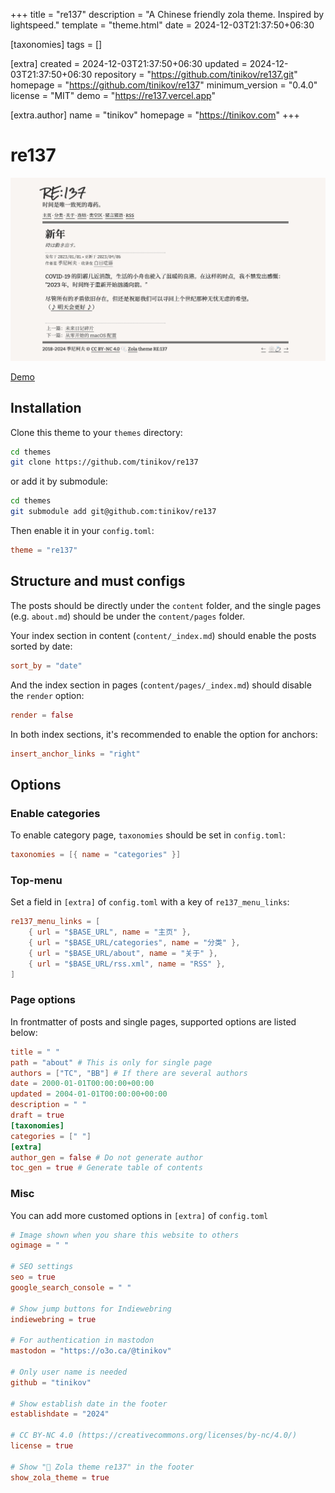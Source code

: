 
+++
title = "re137"
description = "A Chinese friendly zola theme. Inspired by lightspeed."
template = "theme.html"
date = 2024-12-03T21:37:50+06:30

[taxonomies]
tags = []

[extra]
created = 2024-12-03T21:37:50+06:30
updated = 2024-12-03T21:37:50+06:30
repository = "https://github.com/tinikov/re137.git"
homepage = "https://github.com/tinikov/re137"
minimum_version = "0.4.0"
license = "MIT"
demo = "https://re137.vercel.app"

[extra.author]
name = "tinikov"
homepage = "https://tinikov.com"
+++        

# re137

![screenshot](screenshot.png)

[Demo](https://re137.vercel.app)

## Installation

Clone this theme to your `themes` directory:

```bash
cd themes
git clone https://github.com/tinikov/re137
```

or add it by submodule:

```bash
cd themes
git submodule add git@github.com:tinikov/re137
```

Then enable it in your `config.toml`:

```toml
theme = "re137"
```

## Structure and must configs

The posts should be directly under the `content` folder, and the single pages (e.g. `about.md`) should be under the `content/pages` folder.

Your index section in content (`content/_index.md`) should enable the posts sorted by date:

```toml
sort_by = "date"
```

And the index section in pages (`content/pages/_index.md`) should disable the `render` option:

```toml
render = false
```

In both index sections, it's recommended to enable the option for anchors:

```toml
insert_anchor_links = "right"
```

## Options

### Enable categories

To enable category page, `taxonomies` should be set in `config.toml`:

```toml
taxonomies = [{ name = "categories" }]
```

### Top-menu

Set a field in `[extra]` of `config.toml` with a key of `re137_menu_links`:

```toml
re137_menu_links = [
    { url = "$BASE_URL", name = "主页" },
    { url = "$BASE_URL/categories", name = "分类" },
    { url = "$BASE_URL/about", name = "关于" },
    { url = "$BASE_URL/rss.xml", name = "RSS" },
]
```

### Page options

In frontmatter of posts and single pages, supported options are listed below:

```toml
title = " "
path = "about" # This is only for single page
authors = ["TC", "BB"] # If there are several authors
date = 2000-01-01T00:00:00+00:00
updated = 2004-01-01T00:00:00+00:00
description = " "
draft = true
[taxonomies]
categories = [" "]
[extra]
author_gen = false # Do not generate author
toc_gen = true # Generate table of contents
```

### Misc

You can add more customed options in `[extra]` of `config.toml`

```toml
# Image shown when you share this website to others
ogimage = " "

# SEO settings
seo = true
google_search_console = " "

# Show jump buttons for Indiewebring
indiewebring = true

# For authentication in mastodon
mastodon = "https://o3o.ca/@tinikov"

# Only user name is needed
github = "tinikov"

# Show establish date in the footer
establishdate = "2024"

# CC BY-NC 4.0 (https://creativecommons.org/licenses/by-nc/4.0/)
license = true

# Show "🫧 Zola theme re137" in the footer
show_zola_theme = true
```

        